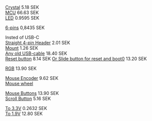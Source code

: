 [Crystal](https://www.elfa.se/sv/kristall-tht-16mhz-iqd-lfxtal003240/p/17451701?queryFromSuggest=true) 5.18 SEK  
[MCU](https://www.elfa.se/sv/microcontroller-32bit-512kb-lqfp-st-stm32f411ret6/p/30170741?queryFromSuggest=true) 66.63 SEK  
[LED](https://www.elfa.se/en/smd-led-645nm-0805-65cd-30ma-kingbright-kptd-2012surck/p/30118951) 0.9595 SEK  

[6-pins](https://www.elfa.se/en/straight-male-pcb-header-through-hole-rows-contacts-54mm-pitch-rnd-connect-rnd-205-00627/p/30093647?q=&pos=17&origPos=101&origPageSize=10&track=true) 0,8435 SEK

Insted of USB-C  
[Straight 4-pin Header](https://www.elfa.se/en/pin-header-single-row-straight-pin-header-plug-positions-5mm-jst-b4b-xh-lf-sn/p/14301996?q=4-pin+header&pos=1&origPos=1&origPageSize=10&track=true) 2.01 SEK  
[Mount](https://www.elfa.se/en/crimp-housing-receptacle-socket-positions-5mm-jst-xhp/p/14302034) 1.26 SEK  
[Any old USB-cable](https://www.elfa.se/en/usb-plug-to-usb-mini-pin-plug-cable-8m-black-rnd-connect-rnd-765-00049/p/30125757?q=USB+cable&pos=7&origPos=7&origPageSize=10&track=true) 18.40 SEK  
[Reset button](https://www.elfa.se/en/subminiature-tactile-switch-b3u-1no-5n-5mm-omron-electronic-components-b3u-1000p/p/13559010?track=true&no-cache=true&marketingPopup=false) 8.14 SEK
[Or Slide button for reset and boot0](https://www.elfa.se/en/slide-switch-1co-on-on-pcb-through-hole-rnd-components-rnd-210-00662/p/30161239?q=&pos=1&origPos=8&origPageSize=10&track=true) 13.20 SEK  

[RGB](https://www.elfa.se/sv/led-460nm-gr-515nm-645nm-rgb-mm-kingbright-154a4sureqbfzgc/p/30118972?q=RGB+THT&pos=6&origPos=6&origPageSize=50&track=true)  13.90 SEK  


[Mouse Encoder](https://se.rs-online.com/web/p/mechanical-rotary-encoders/7295545) 9.62 SEK  
[Mouse wheel](https://www.aliexpress.com/item/4001130734583.html?spm=a2g0o.productlist.0.0.c3d54185olZU1Z&algo_pvid=3286bd96-9665-4c1a-8086-8c6a5f0af00b&algo_expid=3286bd96-9665-4c1a-8086-8c6a5f0af00b-7&btsid=0b0a050116122963007627682e0cfa&ws_ab_test=searchweb0_0,searchweb201602_,searchweb201603_)  

[Mouse Buttons](https://www.elfa.se/en/micro-switch-d2f-5a-1co-47n-pin-plunger-omron-electronic-components-d2f/p/30156583?track=true&no-cache=true&marketingPopup=false) 13.90 SEK  
[Scroll Button](https://www.elfa.se/sv/taktil-omkopplare-1no-pa-av-57n-2x6-2mm-wuerth-elektronik-430182080816/p/30142277?q=switch&pos=22&origPos=5440&origPageSize=50&track=true) 5.16 SEK

[To 3.3V](https://www.elfa.se/en/ldo-voltage-regulator-3v-360ma-sot-23-diodes-incorporated-ap2125n-3trg1/p/30041163) 0.2632 SEK  
[To 1.9V](https://www.elfa.se/en/ldo-voltage-regulator-24-20v-sot-23-microchip-mic5235ym5-tr/p/30099685) 12.80 SEK 
